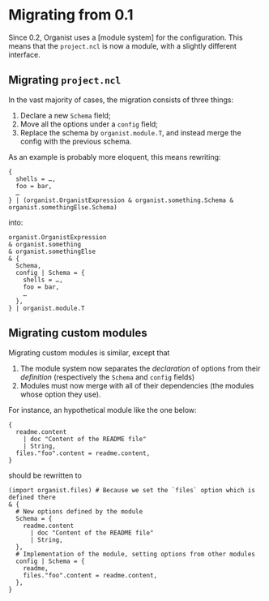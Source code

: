 # Migrating from 0.1

Since 0.2, Organist uses a [module system] for the configuration.
This means that the `project.ncl` is now a module, with a slightly different interface.

## Migrating `project.ncl`

In the vast majority of cases, the migration consists of three things:

1. Declare a new `Schema` field;
2. Move all the options under a `config` field;
3. Replace the schema by `organist.module.T`, and instead merge the config with the previous schema.

As an example is probably more eloquent, this means rewriting:

```nickel
{
  shells = …,
  foo = bar,
  …
} | (organist.OrganistExpression & organist.something.Schema & organist.somethingElse.Schema)
```

into:

```nickel
organist.OrganistExpression
& organist.something
& organist.somethingElse
& {
  Schema,
  config | Schema = {
    shells = …,
    foo = bar,
    …
  },
} | organist.module.T
```

## Migrating custom modules

Migrating custom modules is similar, except that
1. The module system now separates the _declaration_ of options from their _definition_ (respectively the `Schema` and `config` fields)
2. Modules must now merge with all of their dependencies (the modules whose option they use).

For instance, an hypothetical module like the one below:

```nickel
{
  readme.content
    | doc "Content of the README file"
    | String,
  files."foo".content = readme.content,
}
```

should be rewritten to

```nickel
(import organist.files) # Because we set the `files` option which is defined there
& {
  # New options defined by the module
  Schema = {
    readme.content
      | doc "Content of the README file"
      | String,
  },
  # Implementation of the module, setting options from other modules
  config | Schema = {
    readme,
    files."foo".content = readme.content,
  },
}
```
